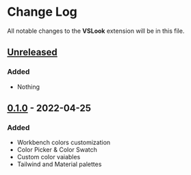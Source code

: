 # Change Log

All notable changes to the **VSLook** extension will be in this file.

## [Unreleased]

### Added

- Nothing

## [0.1.0] - 2022-04-25

### Added

- Workbench colors customization
- Color Picker & Color Swatch
- Custom color vaiables
- Tailwind and Material palettes

[unreleased]: https://github.com/sudoaugustin/vslook/compare/v0.1.0...HEAD
[0.1.0]: https://github.com/sudoaugustin/vslook/releases/tag/v0.1.0
